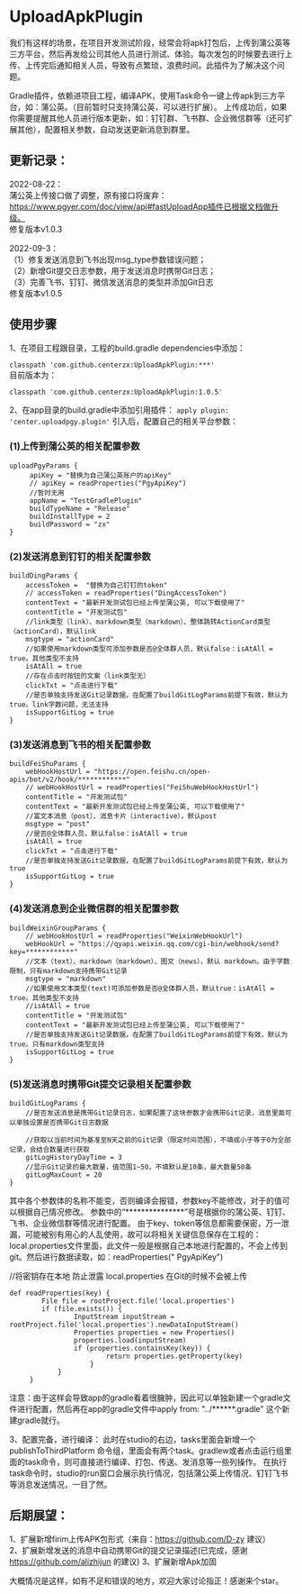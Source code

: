 # UploadApkPlugin

我们有这样的场景，在项目开发测试阶段，经常会将apk打包后，上传到蒲公英等三方平台，然后再发给公司其他人员进行测试、体验。每次发包的时候要去进行上传、上传完后通知相关人员，导致有点繁琐，浪费时间。此插件为了解决这个问题。

Gradle插件，依赖进项目工程，编译APK，使用Task命令一键上传apk到三方平台，如：蒲公英。（目前暂时只支持蒲公英，可以进行扩展）。
上传成功后，如果你需要提醒其他人员进行版本更新，如：钉钉群、飞书群、企业微信群等（还可扩展其他），配置相关参数，自动发送更新消息到群里。

## 更新记录：
2022-08-22：  
蒲公英上传接口做了调整，原有接口将废弃：https://www.pgyer.com/doc/view/api#fastUploadApp插件已根据文档做升级。  
修复版本v1.0.3   

2022-09-3：  
（1）修复发送消息到飞书出现msg_type参数错误问题；  
（2）新增Git提交日志参数，用于发送消息时携带Git日志；  
（3）完善飞书、钉钉、微信发送消息的类型并添加Git日志  
修复版本v1.0.5

## 使用步骤

1、在项目工程跟目录，工程的build.gradle dependencies中添加：

`classpath 'com.github.centerzx:UploadApkPlugin:***'`  
目前版本为：

`classpath 'com.github.centerzx:UploadApkPlugin:1.0.5'`

2、在app目录的build.gradle中添加引用插件：
`apply plugin: 'center.uploadpgy.plugin'` 
引入后，配置自己的相关平台参数：

### (1)上传到蒲公英的相关配置参数

```
uploadPgyParams {
     apiKey = "替换为自己蒲公英账户的apiKey"
     // apiKey = readProperties("PgyApiKey")
     //暂时无用
     appName = "TestGradlePlugin" 
     buildTypeName = "Release"
     buildInstallType = 2 
     buildPassword = "zx"
}
```

### (2)发送消息到钉钉的相关配置参数

```
buildDingParams {
    accessToken =  "替换为自己钉钉的token"
    // accessToken = readProperties("DingAccessToken")
    contentText = "最新开发测试包已经上传至蒲公英, 可以下载使用了"
    contentTitle = "开发测试包"
    //link类型（link）、markdown类型（markdown）、整体跳转ActionCard类型（actionCard），默认link
    msgtype = "actionCard"
    //如果使用markdown类型可添加参数是否@全体群人员，默认false：isAtAll = true。其他类型不支持
    isAtAll = true
    //存在点击时按钮的文案（link类型无）
    clickTxt = "点击进行下载"
    //是否单独支持发送Git记录数据，在配置了buildGitLogParams前提下有效，默认为true。link字数问题，无法支持
    isSupportGitLog = true
}
```

### (3)发送消息到飞书的相关配置参数

```
buildFeiShuParams {
    webHookHostUrl = "https://open.feishu.cn/open-apis/bot/v2/hook/************"
    // webHookHostUrl = readProperties("FeiShuWebHookHostUrl")
    contentTitle = "开发测试包"
    contentText = "最新开发测试包已经上传至蒲公英, 可以下载使用了"
    //富文本消息（post）、消息卡片（interactive），默认post
    msgtype = "post"
    //是否@全体群人员，默认false：isAtAll = true
    isAtAll = true
    clickTxt = "点击进行下载"
    //是否单独支持发送Git记录数据，在配置了buildGitLogParams前提下有效，默认为true
    isSupportGitLog = true
}
```
### (4)发送消息到企业微信群的相关配置参数

```
buildWeixinGroupParams {
    // webHookHostUrl = readProperties("WeixinWebHookUrl")
    webHookUrl = "https://qyapi.weixin.qq.com/cgi-bin/webhook/send?key=************"
    //文本（text）、markdown（markdown）、图文（news），默认 markdown。由于字数限制，只有markdown支持携带Git记录
    msgtype = "markdown"
    //如果使用文本类型(text)可添加参数是否@全体群人员，默认true：isAtAll = true。其他类型不支持
    //isAtAll = true
    contentTitle = "开发测试包"
    contentText = "最新开发测试包已经上传至蒲公英, 可以下载使用了"
    //是否单独支持发送Git记录数据，在配置了buildGitLogParams前提下有效，默认为true。只有markdown类型支持
    isSupportGitLog = true
}
```

### (5)发送消息时携带Git提交记录相关配置参数
```
buildGitLogParams {
    //是否发送消息是携带Git记录日志，如果配置了这块参数才会携带Git记录，消息里面可以单独设置是否携带Git日志数据

    //获取以当前时间为基准至N天之前的Git记录（限定时间范围），不填或小于等于0为全部记录，会结合数量进行获取
    gitLogHistoryDayTime = 3
    //显示Git记录的最大数量，值范围1~50，不填默认是10条，最大数量50条
    gitLogMaxCount = 20
}
```

其中各个参数体的名称不能变，否则编译会报错，参数key不能修改，对于的值可以根据自己情况修改。 
参数中的“***************”号是根据你的蒲公英、钉钉、飞书、企业微信群等情况进行配置。
由于key、token等信息都需要保密，万一泄漏，可能被别有用心的人乱使用，故可以将相关关键信息保存在工程的：local.properties文件里面，此文件一般是根据自己本地进行配置的，不会上传到git。然后进行数据读取，如：readProperties("
PgyApiKey")

//将密钥存在本地 防止泄露 local.properties 在Git的时候不会被上传
```
def readProperties(key) {
        File file = rootProject.file('local.properties')
        if (file.exists()) {
                InputStream inputStream = rootProject.file('local.properties').newDataInputStream()
                Properties properties = new Properties()
                properties.load(inputStream)
                if (properties.containsKey(key)) {
                        return properties.getProperty(key)
                    }
            }
     }
```

注意：由于这样会导致app的gradle看着很臃肿，因此可以单独新建一个gradle文件进行配置，然后再在app的gradle文件中apply from: "../******.gradle"
这个新建gradle就行。

3、配置完备，进行编译： 此时在studio的右边，tasks里面会新增一个publishToThirdPlatform
命令组，里面会有两个task。gradlew或者点击运行组里面的task命令，则可直接进行编译、打包、传送、发消息等一些列操作。
在执行task命令时，studio的run窗口会展示执行情况，包括蒲公英上传情况、钉钉飞书等消息发送情况，一目了然。

## 后期展望：
1、扩展新增firim上传APK包形式（来自：https://github.com/D-zy 建议）  
2、扩展新增发送的消息中自动携带Git的提交记录描述(已完成，感谢 https://github.com/alizhijun 的建议)
3、扩展新增Apk加固

大概情况是这样，如有不足和错误的地方，欢迎大家讨论指正！感谢来个star。
